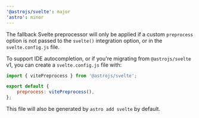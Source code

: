 ```yaml
---
'@astrojs/svelte': major
'astro': minor
---
```


The fallback Svelte preprocessor will only be applied if a custom `preprocess` option is not passed to the `svelte()` integration option, or in the `svelte.config.js` file.

To support IDE autocompletion, or if you're migrating from `@astrojs/svelte` v1, you can create a `svelte.config.js` file with:

```js
import { vitePreprocess } from '@astrojs/svelte';

export default {
	preprocess: vitePreprocess(),
};
```

This file will also be generated by `astro add svelte` by default.
